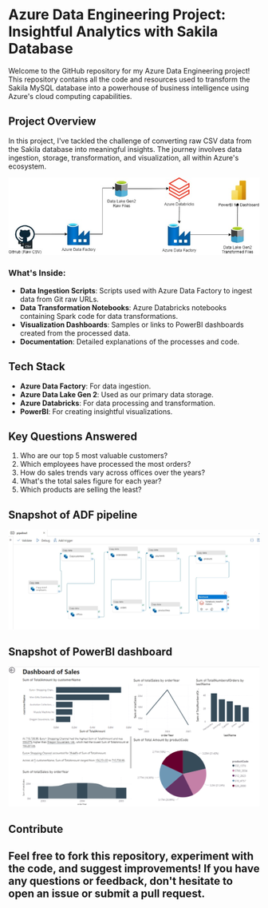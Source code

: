 # Azure Data Engineering Project: Insightful Analytics with Sakila Database

Welcome to the GitHub repository for my Azure Data Engineering project! This repository contains all the code and resources used to transform the Sakila MySQL database into a powerhouse of business intelligence using Azure's cloud computing capabilities.

## Project Overview

In this project, I've tackled the challenge of converting raw CSV data from the Sakila database into meaningful insights. The journey involves data ingestion, storage, transformation, and visualization, all within Azure's ecosystem.

![alt text](https://github.com/sarmadafzalj/AzureDataEngineering/blob/main/images/Architecture.jpg?raw=true)


### What's Inside:

- **Data Ingestion Scripts**: Scripts used with Azure Data Factory to ingest data from Git raw URLs.
- **Data Transformation Notebooks**: Azure Databricks notebooks containing Spark code for data transformations.
- **Visualization Dashboards**: Samples or links to PowerBI dashboards created from the processed data.
- **Documentation**: Detailed explanations of the processes and code.

## Tech Stack

- **Azure Data Factory**: For data ingestion.
- **Azure Data Lake Gen 2**: Used as our primary data storage.
- **Azure Databricks**: For data processing and transformation.
- **PowerBI**: For creating insightful visualizations.

## Key Questions Answered

1. Who are our top 5 most valuable customers?
2. Which employees have processed the most orders?
3. How do sales trends vary across offices over the years?
4. What's the total sales figure for each year?
5. Which products are selling the least?

## Snapshot of ADF pipeline
![alt text](https://github.com/sarmadafzalj/AzureDataEngineering/blob/main/images/pipeline.jpg?raw=true)

## Snapshot of PowerBI dashboard
![alt text](https://github.com/sarmadafzalj/AzureDataEngineering/blob/main/images/dashboard.png?raw=true)

## Contribute

Feel free to fork this repository, experiment with the code, and suggest improvements! If you have any questions or feedback, don't hesitate to open an issue or submit a pull request.
---
